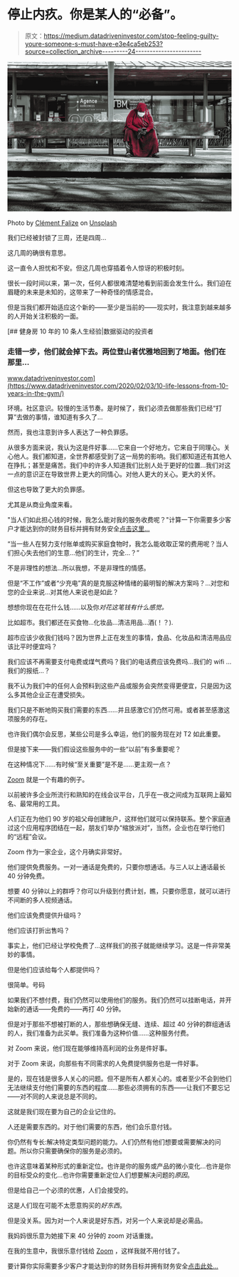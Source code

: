 # 停止内疚。你是某人的“必备”。

> 原文：<https://medium.datadriveninvestor.com/stop-feeling-guilty-youre-someone-s-must-have-e3e4ca5eb253?source=collection_archive---------24----------------------->

![](img/739ac60c271ad5a5d518c414fe086a96.png)

Photo by [Clément Falize](https://unsplash.com/@centelm?utm_source=medium&utm_medium=referral) on [Unsplash](https://unsplash.com?utm_source=medium&utm_medium=referral)

我们已经被封锁了三周，还是四周…

这几周的确很有意思。

这一直令人担忧和不安。但这几周也穿插着令人惊讶的积极时刻。

很长一段时间以来，第一次，任何人都很难清楚地看到前面会发生什么。我们迫在眉睫的未来是未知的，这带来了一种奇怪的情感混合。

但是当我们都开始适应这个新的——至少是当前的——现实时，我注意到越来越多的人开始关注积极的一面。

[](https://www.datadriveninvestor.com/2020/02/03/10-life-lessons-from-10-years-in-the-gym/) [## 健身房 10 年的 10 条人生经验|数据驱动的投资者

### 走错一步，他们就会掉下去。两位登山者优雅地回到了地面。他们在那里…

www.datadriveninvestor.com](https://www.datadriveninvestor.com/2020/02/03/10-life-lessons-from-10-years-in-the-gym/) 

环境。社区意识。较慢的生活节奏。是时候了，我们必须去做那些我们已经“打算”去做的事情，谁知道有多久了…

然而，我也注意到许多人表达了一种负罪感。

从很多方面来说，我认为这是件好事……它来自一个好地方。它来自于同理心。关心他人。我们都知道，全世界都感受到了这一局势的影响。我们都知道还有其他人在挣扎；甚至是痛苦。我们中的许多人知道我们比别人处于更好的位置…我们对这一点的意识正在导致世界上更大的同情心。对他人更大的关心。更大的关怀。

但这也导致了更大的负罪感。

尤其是从商业角度来看。

"当人们如此担心钱的时候，我怎么能对我的服务收费呢？"计算一下你需要多少客户才能达到你的财务目标并拥有财务安全[点击这里…](https://the3fs.com/fstn/)

“当一些人在努力支付账单或购买家庭食物时，我怎么能收取正常的费用呢？当人们担心失去他们的生意…他们的生计，完全…？”

不是非理性的想法…所以我想，不是非理性的情感。

但是“不工作”或者“少充电”真的是克服这种情绪的最明智的解决方案吗？…对您和您的企业来说…对其他人来说也是如此？

想想你现在在花什么钱……以及你*对花这笔钱有什么感觉。*

比如超市。我们都还在买食物…化妆品…清洁用品…酒(！？).

超市应该少收我们钱吗？因为世界上正在发生的事情，食品、化妆品和清洁用品应该比平时便宜吗？

我们应该不再需要支付电费或煤气费吗？我们的电话费应该免费吗…我们的 wifi …我们的报纸…？

我不认为我们中的任何人会预料到这些产品或服务会突然变得更便宜，只是因为这么多其他企业正在遭受损失。

我们只是不断地购买我们需要的东西……并且感激它们仍然可用。或者甚至感激这项服务的存在。

也许我们偶尔会反思，某些公司是多么幸运，他们的服务现在对 T2 如此重要。

但是接下来——我们假设这些服务中的一些“以前”有多重要呢？

在这种情况下……有时候“至关重要”是不是……更主观一点？

[Zoom](https://zoom.us/) 就是一个有趣的例子。

以前被许多企业所流行和熟知的在线会议平台，几乎在一夜之间成为互联网上最知名、最常用的工具。

人们正在为他们 90 岁的祖父母创建账户，这样他们就可以保持联系。整个家庭通过这个应用程序团结在一起，朋友们举办“缩放派对”，当然，企业也在举行他们的“远程”会议。

Zoom 作为一家企业，这个月确实非常好。

他们提供免费服务。一对一通话是免费的，只要你想通话。与三人以上通话最长 40 分钟免费。

想要 40 分钟以上的群呼？你可以升级到付费计划，瞧，只要你愿意，就可以进行不间断的多人视频通话。

他们应该免费提供升级吗？

他们应该打折出售吗？

事实上，他们已经让学校免费了…这样我们的孩子就能继续学习。这是一件非常美妙的事情。

但是他们应该给每个人都提供吗？

很简单。号码

如果我们不想付费，我们仍然可以使用他们的服务。我们仍然可以挂断电话，并开始新的通话——免费的——再打 40 分钟。

但是对于那些不想被打断的人，那些想确保无缝、连续、超过 40 分钟的群组通话的人，我们准备为此买单。我们准备为这种价值……这种服务付费。

对 Zoom 来说，他们现在能够维持高利润的业务是件好事。

对于 Zoom 来说，向那些有不同需求的人免费提供服务也是一件好事。

是的，现在钱是很多人关心的问题。但不是所有人都关心的。或者至少不会到他们无法继续支付他们需要的东西的程度……那些必须拥有的东西——让我们不要忘记——对不同的人来说总是不同的。

这就是我们现在要为自己的企业记住的。

人还是需要东西的。对于他们需要的东西，他们会乐意付钱。

你仍然有专长:解决特定类型问题的能力。人们仍然有他们想要或需要解决的问题。所以你只需要确保你的服务是必须的。

也许这意味着某种形式的重新定位。也许是你的服务或产品的微小变化…也许是你的目标受众的变化…也许你需要重新定位人们想要解决问题的*原因*。

但是给自己一个必须的优惠，人们会接受的。

这是人们现在可能不太愿意购买的*好东西*。

但是没关系。因为对一个人来说是好东西，对另一个人来说却是必需品。

我妈妈很乐意为她接下来 40 分钟的 zoom 对话重拨。

在我的生意中，我很乐意付钱给 [Zoom](https://zoom.us/) ，这样我就不用付钱了。

要计算你实际需要多少客户才能达到你的财务目标并拥有财务安全[点击此处…](https://the3fs.com/fstn/)